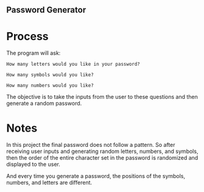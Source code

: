 ## Password Generator

# Process

The program will ask:
```
How many letters would you like in your password?
```
```
How many symbols would you like?
```
```
How many numbers would you like?
```
The objective is to take the inputs from the user to these questions and then generate a random password. 

# Notes

In this project the final password does not follow a pattern. So after receiving user inputs and generating random letters, numbers, and symbols, then the order of the entire character set in the password is randomized and displayed to the user.

And every time you generate a password, the positions of the symbols, numbers, and letters are different. 

